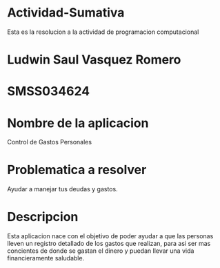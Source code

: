 # Actividad-Sumativa
Esta es la resolucion a la actividad de programacion computacional

# Ludwin Saul Vasquez Romero
# SMSS034624

# Nombre de la aplicacion
Control de Gastos Personales

# Problematica a resolver
Ayudar a manejar tus deudas y gastos.

# Descripcion
Esta aplicacion nace con el objetivo de poder ayudar a que las personas lleven un registro detallado
de los gastos que realizan, para asi ser mas concientes de donde se gastan el dinero y puedan llevar 
una vida financieramente saludable.
